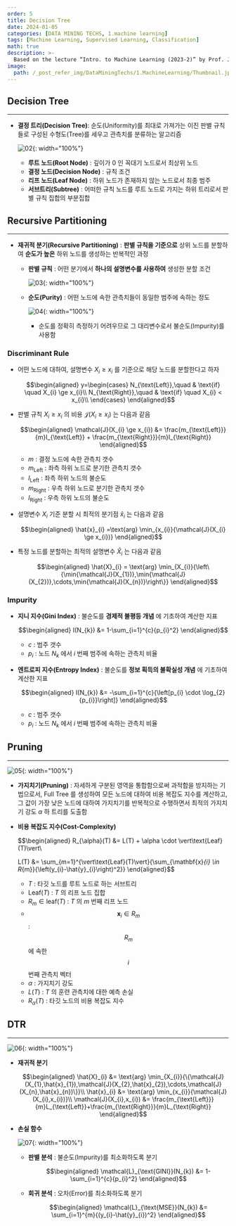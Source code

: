 ```yaml
---
order: 5
title: Decision Tree
date: 2024-01-05
categories: [DATA MINING TECHS, 1.machine learning]
tags: [Machine Learning, Supervised Learning, Classification]
math: true
description: >-
  Based on the lecture “Intro. to Machine Learning (2023-2)” by Prof. Je Hyuk Lee, Dept. of Data Science, The Grad. School, Kookmin Univ.
image:
  path: /_post_refer_img/DataMiningTechs/1.MachineLearning/Thumbnail.jpg
---
```


## Decision Tree
-----

- **결정 트리(Decision Tree)**: 순도(Uniformity)를 최대로 가져가는 이진 판별 규칙들로 구성된 수형도(Tree)를 세우고 관측치를 분류하는 알고리즘

    ![02](/_post_refer_img/DataMiningTechs/1.MachineLearning/05-02.png){: width="100%"}

    - **루트 노드(Root Node)** : 깊이가 $0$ 인 꼭대기 노드로서 최상위 노드
    - **결정 노드(Decision Node)** : 규칙 조건
    - **리프 노드(Leaf Node)** : 하위 노드가 존재하지 않는 노드로서 최종 범주
    - **서브트리(Subtree)** : 어떠한 규칙 노드를 루트 노드로 가지는 하위 트리로서 판별 규칙 집합의 부분집합

## Recursive Partitioning
-----

- **재귀적 분기(Recursive Partitioning)** : **판별 규칙을 기준으로** 상위 노드를 분할하여 **순도가 높은** 하위 노드를 생성하는 반복적인 과정

    - **판별 규칙** : 어떤 분기에서 **하나의 설명변수를 사용하여** 생성한 분할 조건

        ![03](/_post_refer_img/DataMiningTechs/1.MachineLearning/05-03.png){: width="100%"}

    - **순도(Purity)** : 어떤 노드에 속한 관측치들이 동일한 범주에 속하는 정도

        ![04](/_post_refer_img/DataMiningTechs/1.MachineLearning/05-04.jpeg){: width="100%"}

        - 순도를 정확히 측정하기 어려우므로 그 대리변수로서 불순도(Impurity)를 사용함

### Discriminant Rule

- 어떤 노드에 대하여, 설명변수 $X_{i} \ge x_{i}$ 를 기준으로 해당 노드를 분할한다고 하자

    $$\begin{aligned}
    y=\begin{cases}
    N_{\text{Left}},\quad & \text{if} \quad X_{i} \ge x_{i}\\
    N_{\text{Right}},\quad & \text{if} \quad X_{i} < x_{i}\\
    \end{cases}
    \end{aligned}$$

- 판별 규칙 $X_{i} \ge x_{i}$ 의 비용 $\mathcal{J}(X_{i} \ge x_{i})$ 는 다음과 같음

    $$\begin{aligned}
    \mathcal{J}(X_{i} \ge x_{i})
    &= \frac{m_{\text{Left}}}{m}I_{\text{Left}} + \frac{m_{\text{Right}}}{m}I_{\text{Right}}
    \end{aligned}$$

    - $m$ : 결정 노드에 속한 관측치 갯수
    - $m_{\text{Left}}$ : 좌측 하위 노드로 분기한 관측치 갯수
    - $I_{\text{Left}}$ : 좌측 하위 노드의 불순도
    - $m_{\text{Right}}$ : 우측 하위 노드로 분기한 관측치 갯수
    - $I_{\text{Right}}$ : 우측 하위 노드의 불순도

- 설명변수 $X_{i}$ 기준 분할 시 최적의 분기점 $\hat{x}_{i}$ 는 다음과 같음

    $$\begin{aligned}
    \hat{x}_{i}
    =\text{arg} \min_{x_{i}}{\mathcal{J}(X_{i} \ge x_{i})}
    \end{aligned}$$

- 특정 노드를 분할하는 최적의 설명변수 $\hat{X}_{i}$ 는 다음과 같음

    $$\begin{aligned}
    \hat{X}_{i}
    = \text{arg} \min_{X_{i}}{\left\{\min{\mathcal{J}(X_{1})},\min{\mathcal{J}(X_{2})},\cdots,\min{\mathcal{J}(X_{n})}\right\}}
    \end{aligned}$$

### Impurity

- **지니 지수(Gini Index)** : 불순도를 **경제적 불평등 개념** 에 기초하여 계산한 지표

    $$\begin{aligned}
    I(N_{k})
    &= 1-\sum_{i=1}^{c}{p_{i}^2}
    \end{aligned}$$

    - $c$ : 범주 갯수
    - $p_{i}$ : 노드 $N_{k}$ 에서 $i$ 번째 범주에 속하는 관측치 비율

- **엔트로피 지수(Entropy Index)** : 불순도를 **정보 획득의 불확실성 개념** 에 기초하여 계산한 지표

    $$\begin{aligned}
    I(N_{k})
    &= -\sum_{i=1}^{c}{\left[p_{i} \cdot \log_{2}{p_{i}}\right]}
    \end{aligned}$$

    - $c$ : 범주 갯수
    - $p_{i}$ : 노드 $N_{k}$ 에서 $i$ 번째 범주에 속하는 관측치 비율

## Pruning
-----

![05](/_post_refer_img/DataMiningTechs/1.MachineLearning/05-05.png){: width="100%"}

- **가지치기(Pruning)** : 자세하게 구분된 영역을 통합함으로써 과적합을 방지하는 기법으로서, Full Tree 를 생성하여 모든 노드에 대하여 비용 복잡도 지수를 계산하고, 그 값이 가장 낮은 노드에 대하여 가지치기를 반복적으로 수행하면서 최적의 가지치기 강도 $\alpha$ 하 트리를 도출함

- **비용 복잡도 지수(Cost-Complexity)**

    $$\begin{aligned}
    R_{\alpha}(T)
    &= L(T) + \alpha \cdot \vert\text{Leaf}(T)\vert\\

    L(T)
    &= \sum_{m=1}^{\vert\text{Leaf}(T)\vert}{\sum_{\mathbf{x}_{i} \in R_{m}}{\left(y_{i}-\hat{y}_{i}\right)^2}}
    \end{aligned}$$

    - $T$ : 타깃 노드를 루트 노드로 하는 서브트리
    - $\text{Leaf}(T)$ : $T$ 의 리프 노드 집합
    - $R_{m} \in \text{leaf}(T)$ : $T$ 의 $m$ 번째 리프 노드
    - $$\mathbf{x}_{i} \in R_{m}$$ : $$R_{m}$$ 에 속한 $$i$$ 번째 관측치 벡터
    - $\alpha$ : 가지치기 강도
    - $L(T)$ : $T$ 의 훈련 관측치에 대한 예측 손실
    - $R_{\alpha}(T)$ : 타깃 노드의 비용 복잡도 지수

## DTR
-----

![06](/_post_refer_img/DataMiningTechs/1.MachineLearning/05-06.png){: width="100%"}

- **재귀적 분기**

    $$\begin{aligned}
    \hat{X}_{i}
    &= \text{arg} \min_{X_{i}}{\{\mathcal{J}(X_{1},\hat{x}_{1}),\mathcal{J}(X_{2},\hat{x}_{2}),\cdots,\mathcal{J}(X_{n},\hat{x}_{n})\}}\\
    \hat{x}_{i}
    &= \text{arg} \min_{x_{i}}{\mathcal{J}(X_{i},x_{i})}\\
    \mathcal{J}(X_{i},x_{i})
    &= \frac{m_{\text{Left}}}{m}L_{\text{Left}}+\frac{m_{\text{Right}}}{m}L_{\text{Right}}
    \end{aligned}$$

- **손실 함수**

    ![07](/_post_refer_img/DataMiningTechs/1.MachineLearning/05-07.png){: width="100%"}

    - **판별 분석** : 불순도(Impurity)를 최소화하도록 분기

        $$\begin{aligned}
        \mathcal{L}_{\text{GINI}}(N_{k})
        &= 1-\sum_{i=1}^{c}{p_{i}^2}
        \end{aligned}$$

    - **회귀 분석** : 오차(Error)를 최소화하도록 분기

        $$\begin{aligned}
        \mathcal{L}_{\text{MSE}}(N_{k})
        &= \sum_{i=1}^{m}{(y_{i}-\hat{y}_{i})^2}
        \end{aligned}$$